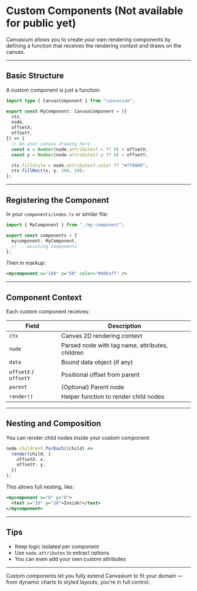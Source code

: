 # Custom Components (Not available for public yet)

Canvasium allows you to create your own rendering components by defining a function that receives the rendering context and draws on the canvas.

---

## Basic Structure

A custom component is just a function:

```ts
import type { CanvasComponent } from "canvasium";

export const MyComponent: CanvasComponent = ({
  ctx,
  node,
  offsetX,
  offsetY,
}) => {
  // Do your canvas drawing here
  const x = Number(node.attributes?.x ?? 0) + offsetX;
  const y = Number(node.attributes?.y ?? 0) + offsetY;

  ctx.fillStyle = node.attributes?.color ?? "#ff0000";
  ctx.fillRect(x, y, 100, 50);
};
```

---

## Registering the Component

In your `components/index.ts` or similar file:

```ts
import { MyComponent } from "./my-component";

export const components = {
  mycomponent: MyComponent,
  // ...existing components
};
```

Then in markup:

```xml
<mycomponent x="100" y="50" color="#00baff" />
```

---

## Component Context

Each custom component receives:

| Field                 | Description                                     |
| --------------------- | ----------------------------------------------- |
| `ctx`                 | Canvas 2D rendering context                     |
| `node`                | Parsed node with tag name, attributes, children |
| `data`                | Bound data object (if any)                      |
| `offsetX` / `offsetY` | Positional offset from parent                   |
| `parent`              | (Optional) Parent node                          |
| `render()`            | Helper function to render child nodes           |

---

## Nesting and Composition

You can render child nodes inside your custom component:

```ts
node.children?.forEach((child) =>
  render(child, {
    offsetX: x,
    offsetY: y,
  })
);
```

This allows full nesting, like:

```xml
<mycomponent x="0" y="0">
  <text x="20" y="20">Inside!</text>
</mycomponent>
```

---

## Tips

- Keep logic isolated per component
- Use `node.attributes` to extract options
- You can even add your own custom attributes

---

Custom components let you fully extend Canvasium to fit your domain — from dynamic charts to styled layouts, you're in full control.
